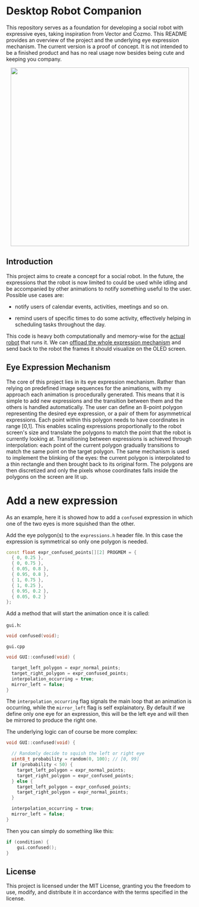 # Desktop Robot Companion

This repository serves as a foundation for developing a social robot with expressive eyes, taking inspiration from Vector and Cozmo. This README provides an overview of the project and the underlying eye expression mechanism. The current version is a proof of concept. It is not intended to be a finished product and has no real usage now besides being cute and keeping you company.

<p align="center">
  <img width="480" height="480" src="./media/animation.gif">
</p>

## Introduction

This project aims to create a concept for a social robot. In the future, the expressions that the robot is now limited to could be used while idling and be accompanied by other animations to notify something useful to the user. Possible use cases are:

- notify users of calendar events, activities, meetings and so on.

- remind users of specific times to do some activity, effectively helping in scheduling tasks throughout the day.

This code is heavy both computationally and memory-wise for the [actual robot](https://github.com/ggldnl/Desktop-Companion-Robot-Hardware) that runs it. We can [offload the whole expression mechanism](https://github.com/ggldnl/Desktop-Companion-Robot) and send back to the robot the frames it should visualize on the OLED screen.

## Eye Expression Mechanism

The core of this project lies in its eye expression mechanism. Rather than relying on predefined image sequences for the animations, with my approach each animation is procedurally generated. This means that it is simple to add new expressions and the transition between them and the others is handled automatically. The user can define an 8-point polygon representing the desired eye expression, or a pair of them for asymmetrical expressions. Each point within this polygon needs to have coordinates in range [0,1]. This enables scaling expressions proportionally to the robot screen's size and translate the polygons to match the point that the robot is currently looking at. Transitioning between expressions is achieved through interpolation: each point of the current polygon gradually transitions to match the same point on the target polygon. The same mechanism is used to implement the blinking of the eyes: the current polygon is interpolated to a thin rectangle and then brought back to its original form. The polygons are then discretized and only the pixels whose coordinates falls inside the polygons on the screen are lit up.

# Add a new expression

As an example, here it is showed how to add a `confused` expression in which one of the two eyes is more squished than the other.

Add the eye polygon(s) to the `expressions.h` header file. In this case the expression is symmetrical so only one polygon is needed.

```cpp
const float expr_confused_points[][2] PROGMEM = {
  { 0, 0.25 },
  { 0, 0.75 },
  { 0.05, 0.8 },
  { 0.95, 0.8 },
  { 1, 0.75 },
  { 1, 0.25 },
  { 0.95, 0.2 },
  { 0.05, 0.2 }
};
```

Add a method that will start the animation once it is called:

`gui.h`:
```cpp
void confused(void);
```

`gui.cpp`
```cpp
void GUI::confused(void) {

  target_left_polygon = expr_normal_points;
  target_right_polygon = expr_confused_points;
  interpolation_occurring = true;
  mirror_left = false;
}
```

The `interpolation_occurring` flag signals the main loop that an animation is occurring, while the `mirror_left` flag is self explainatory. By default if we define only one eye for an expression, this will be the left eye and will then be mirrored to produce the right one.

The underlying logic can of course be more complex:
```cpp
void GUI::confused(void) {

  // Randomly decide to squish the left or right eye
  uint8_t probability = random(0, 100); // [0, 99]
  if (probability < 50) {
    target_left_polygon = expr_normal_points;
    target_right_polygon = expr_confused_points;
  } else {
    target_left_polygon = expr_confused_points;
    target_right_polygon = expr_normal_points;
  }

  interpolation_occurring = true;
  mirror_left = false;
}
```

Then you can simply do something like this:

```cpp
if (condition) {
    gui.confused();
}
```

## License

This project is licensed under the MIT License, granting you the freedom to use, modify, and distribute it in accordance with the terms specified in the license.
